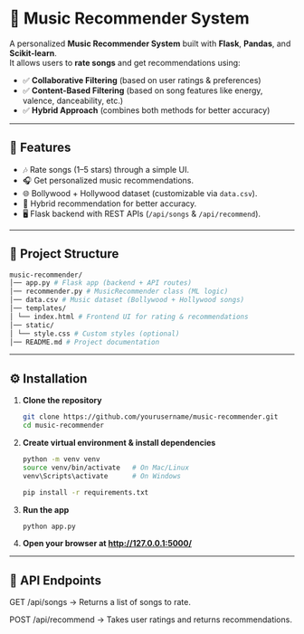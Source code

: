 # 🎵 Music Recommender System

A personalized **Music Recommender System** built with **Flask**, **Pandas**, and **Scikit-learn**.  
It allows users to **rate songs** and get recommendations using:

- ✅ **Collaborative Filtering** (based on user ratings & preferences)
- ✅ **Content-Based Filtering** (based on song features like energy, valence, danceability, etc.)
- ✅ **Hybrid Approach** (combines both methods for better accuracy)

---

## 🚀 Features

- 🎶 Rate songs (1–5 stars) through a simple UI.
- 🎧 Get personalized music recommendations.
- 🌐 Bollywood + Hollywood dataset (customizable via `data.csv`).
- 🔄 Hybrid recommendation for better accuracy.
- 🖥️ Flask backend with REST APIs (`/api/songs` & `/api/recommend`).

---

## 📂 Project Structure
```bash
music-recommender/
│── app.py # Flask app (backend + API routes)
│── recommender.py # MusicRecommender class (ML logic)
│── data.csv # Music dataset (Bollywood + Hollywood songs)
│── templates/
│ └── index.html # Frontend UI for rating & recommendations
│── static/
│ └── style.css # Custom styles (optional)
│── README.md # Project documentation
```
---

## ⚙️ Installation

1. **Clone the repository**

   ```bash
   git clone https://github.com/yourusername/music-recommender.git
   cd music-recommender

   ```

2. **Create virtual environment & install dependencies**

   ```bash
   python -m venv venv
   source venv/bin/activate   # On Mac/Linux
   venv\Scripts\activate      # On Windows

   pip install -r requirements.txt
   ```
3. **Run the app**

   ```bash
   python app.py
   ```
3. **Open your browser at  http://127.0.0.1:5000/**

---
## 🧪 API Endpoints

GET /api/songs → Returns a list of songs to rate.

POST /api/recommend → Takes user ratings and returns recommendations.

